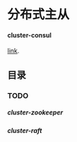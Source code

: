 分布式主从
=
#### cluster-consul

[link](./cluster-consul/readme.md).

## 目录

### TODO

##### cluster-zookeeper

##### cluster-raft